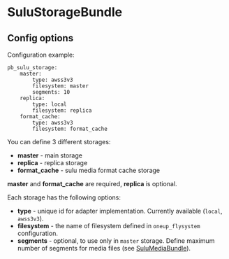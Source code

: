 # SuluStorageBundle

## Config options

Configuration example:

```
pb_sulu_storage:
    master:
        type: awss3v3
        filesystem: master
        segments: 10
    replica:
        type: local
        filesystem: replica
    format_cache:
        type: awss3v3
        filesystem: format_cache
```

You can define 3 different storages:
- **master** - main storage
- **replica** - replica storage
- **format_cache** - sulu media format cache storage

**master** and **format_cache** are required, **replica** is optional.

Each storage has the following options:
- **type** - unique id for adapter implementation. Currently available (`local`, `awss3v3`).
- **filesystem** - the name of filesystem defined in `oneup_flysystem` configuration.
- **segments** - optional, to use only in `master` storage. Define maximum number of segments for media files
(see [SuluMediaBundle](https://github.com/sulu/sulu/tree/develop/src/Sulu/Bundle/MediaBundle)).